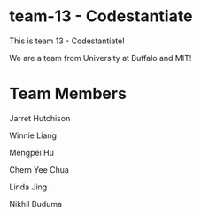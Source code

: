 # team-13 - Codestantiate

This is team 13 - Codestantiate! 

We are a team from University at Buffalo and MIT!

# Team Members

Jarret Hutchison 

Winnie Liang

Mengpei Hu

Chern Yee Chua

Linda Jing

Nikhil Buduma
